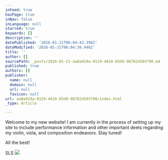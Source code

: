```yaml
---
inFeed: true
hasPage: true
inNav: false
inLanguage: null
starred: true
keywords: []
description: ''
datePublished: '2016-01-21T06:04:43.396Z'
dateModified: '2016-01-21T06:04:36.946Z'
title: ''
author: []
sourcePath: _posts/2016-01-21-aa8a919a-0129-4618-85d9-987824503790.md
published: true
authors: []
publisher:
  name: null
  domain: null
  url: null
  favicon: null
url: aa8a919a-0129-4618-85d9-987824503790/index.html
_type: Article

---
```

Welcome to my new website! I am currently in the process of setting up my site to include performance information and other important deets regarding my violin, viola, and composition endeavors. Stay tuned!

All the best! 

SLS
![](https://the-grid-user-content.s3-us-west-2.amazonaws.com/195b4e0a-7083-4e94-aff5-e788f38dea29.jpg)